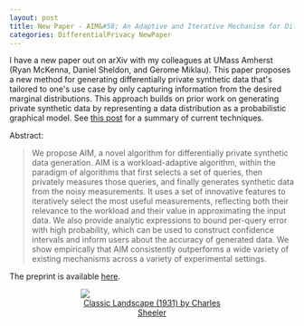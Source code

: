 ```yaml
---
layout: post
title: New Paper - AIM&#58; An Adaptive and Iterative Mechanism for Differentially Private Synthetic Data
categories: DifferentialPrivacy NewPaper
---
```


I have a new paper out on arXiv with my colleagues at UMass Amherst (Ryan McKenna, Daniel Sheldon, and Gerome Miklau). This paper proposes a new method for generating differentially private synthetic data that's tailored to one's use case by only capturing information from the desired marginal distributions. This approach builds on prior work on generating private synthetic data by representing a data distribution as a probabilistic graphical model. See [this post](https://differentialprivacy.org/synth-data-1/) for a summary of current techniques.

Abstract:
> We propose AIM, a novel algorithm for differentially private synthetic data generation. AIM is a workload-adaptive algorithm, within the paradigm of algorithms that first selects a set of queries, then privately measures those queries, and finally generates synthetic data from the noisy measurements. It uses a set of innovative features to iteratively select the most useful measurements, reflecting both their relevance to the workload and their value in approximating the input data. We also provide analytic expressions to bound per-query error with high probability, which can be used to construct confidence intervals and inform users about the accuracy of generated data. We show empirically that AIM consistently outperforms a wide variety of existing mechanisms across a variety of experimental settings.

The preprint is available [here](https://arxiv.org/abs/2201.12677).

<figure style="display: block; margin-left: auto; margin-right: auto; width: 50%">
  <img src="https://media.nga.gov/iiif/5a14c7d2-7aea-4f1b-a1b9-dae2ae1298c5__640/full/!588,600/0/default.jpg">
  <figcaption style="text-align: center"><a href="https://www.nga.gov/collection/art-object-page.69392.html">Classic Landscape (1931) by Charles Sheeler</a></figcaption>
</figure>
